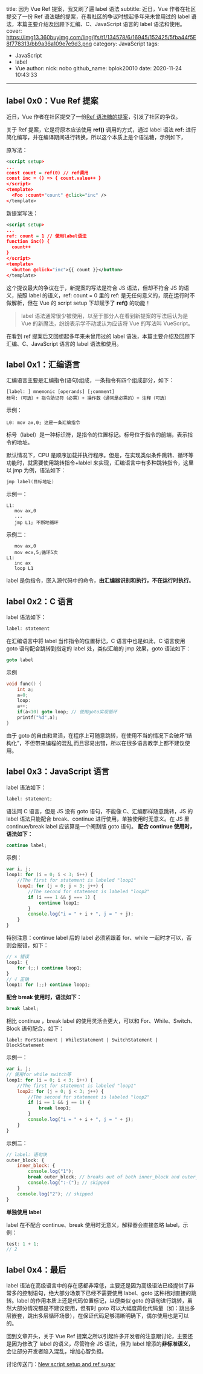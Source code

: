 title: 因为 Vue Ref 提案，我又刷了遍 label 语法
subtitle: 近日，Vue 作者在社区提交了一份 Ref 语法糖的提案，在看社区的争议时想起多年来未曾用过的 label 语法，本篇主要介绍及回顾下汇编、C、JavaScript 语言的 label 语法和使用。
cover: https://img13.360buyimg.com/ling/jfs/t1/134578/6/16945/152425/5fba44f5E8f778313/bb9a36a109e7e9d3.png
category: JavaScript
tags:

-   JavaScript
-   label
-   Vue
    author:
    nick: nobo
    github_name: bplok20010
    date: 2020-11-24 10:43:33

---

## label 0x0：Vue Ref 提案

近日，Vue 作者在社区提交了一份[Ref 语法糖的提案](https://github.com/vuejs/rfcs/blob/script-setup/active-rfcs/0000-script-setup.md)，引发了社区的争议。

关于 Ref 提案，它是将原本应该使用 **ref()** 调用的方式，通过 label 语法 **ref:** 进行简化编写，并在编译期间进行转换，所以这个本质上是个语法糖，示例如下，

原写法：

```xml
<script setup>
...
const count = ref(0) // ref调用
const inc = () => { count.value++ }
</script>
<template>
  <Foo :count="count" @click="inc" />
</template>
```

新提案写法：

```xml
<script setup>
...
ref: count = 1 // 使用label语法
function inc() {
  count++
}
</script>
<template>
  <button @click="inc">{{ count }}</button>
</template>
```

这个提议最大的争议在于，新提案的写法是符合 JS 语法，但却不符合 JS 的语义，按照 label 的语义，ref: count = 0 里的 ref: 是无任何意义的，既在运行时不做解析，但在 Vue 的 script setup 下却赋予了 **ref()** 的功能！

> label 语法通常很少被使用，以至于部分人在看到新提案的写法后认为是 Vue 的新魔法，纷纷表示学不动或认为应该将 Vue 的写法叫 VueScript。

在看到 ref 提案后又回想起多年来未曾用过的 label 语法，本篇主要介绍及回顾下汇编、C、JavaScript 语言的 label 语法和使用。

## label 0x1：汇编语言

汇编语言主要是汇编指令(语句)组成，一条指令有四个组成部分，如下：

```assembly
[label: ] mnemonic [operands] [;comment]
标号:（可选）+ 指令助记符（必需）+ 操作数（通常是必需的）+ 注释（可选）
```

示例：

```assembly
L0: mov ax,0; 这是一条汇编指令
```

标号（label）是一种标识符，是指令的位置标记。标号位于指令的前端，表示指令的地址。

默认情况下，CPU 是顺序加载并执行程序。但是，在实现类似条件跳转、循环等功能时，就需要使用跳转指令+lablel 来实现，汇编语言中有多种跳转指令，这里以 jmp 为例，语法如下：

```c++
jmp label(目标地址)
```

示例一：

```assembly
L1:
   mov ax,0
   ...
   jmp L1; 不断地循环
```

示例二：

```assembly
   mov ax,0
   mov ecx,5;循环5次
L1:
   inc ax
   loop L1
```

label 是伪指令，嵌入源代码中的命令，**由汇编器识别和执行，不在运行时执行**。

## label 0x2：C 语言

label 语法如下：

```c
label: statement
```

在汇编语言中将 label 当作指令的位置标记，C 语言中也是如此，C 语言使用 goto 语句配合跳转到指定的 label 处，类似汇编的 jmp 效果，goto 语法如下：

```c
goto label
```

示例

```c++
void func() {
    int a;
    a=0;
    loop:
    a++;
    if(a<10) goto loop; // 使用goto实现循环
    printf("%d",a);
}
```

由于 goto 的自由和灵活，在程序上可随意跳转，在使用不当的情况下会破坏“结构化”，不但带来编程的混乱,而且容易出错，所以在很多语言教学上都不建议使用。

## label 0x3：JavaScript 语言

label 语法如下：

```javascript
label: statement;
```

语法同 C 语言，但是 JS 没有 goto 语句，不能像 C、汇编那样随意跳转，JS 的 label 语法只能配合 break、continue 进行使用，单独使用时无意义。在 JS 里 continue/break label 应该算是一个阉割版 goto 语句。
**配合 continue 使用时，语法如下：**

```javascript
continue label;
```

示例：

```javascript
var i, j;
loop1: for (i = 0; i < 3; i++) {
	//The first for statement is labeled "loop1"
	loop2: for (j = 0; j < 3; j++) {
		//The second for statement is labeled "loop2"
		if (i === 1 && j === 1) {
			continue loop1;
		}
		console.log("i = " + i + ", j = " + j);
	}
}
```

特别注意：continue label 后的 label 必须紧跟着 for、while 一起时才可以，否则会报错，如下：

```javascript
// × 错误
loop1: {
	for (;;) continue loop1;
}
// √ 正确
loop1: for (;;) continue loop1;
```

**配合 break 使用时，语法如下：**

```javascript
break label;
```

相比 continue ，break label 的使用灵活会更大，可以和 For、While、Switch、Block 语句配合，如下：

```plain
label: ForStatement | WhileStatement | SwitchStatement | BlockStatement
```

示例一：

```javascript
var i, j;
// 使用for while switch等
loop1: for (i = 0; i < 3; i++) {
	//The first for statement is labeled "loop1"
	loop2: for (j = 0; j < 3; j++) {
		//The second for statement is labeled "loop2"
		if (i == 1 && j == 1) {
			break loop1;
		}
		console.log("i = " + i + ", j = " + j);
	}
}
```

示例二：

```javascript
// label: 语句块
outer_block: {
	inner_block: {
		console.log("1");
		break outer_block; // breaks out of both inner_block and outer_block
		console.log(":-("); // skipped
	}
	console.log("2"); // skipped
}
```

**单独使用 label**

label 在不配合 continue、break 使用时无意义，解释器会直接忽略 label，示例：

```javascript
test: 1 + 1;
// 2
```

## label 0x4：最后

label 语法在高级语言中的存在感都非常低，主要还是因为高级语法已经提供了非常多的控制语句，绝大部分场景下已经不需要使用 label、goto 这种相对直接的跳转。label 的作用本质上还是代码位置标记，以便类似 goto 的语句进行跳转，虽然大部分情况都是不建议使用，但有时 goto 可以大幅度简化代码量（如：跳出多层嵌套，跳出多层循环场景），在保证代码足够清晰明确下，偶尔使用也是可以的。

回到文章开头，关于 Vue Ref 提案之所以引起许多开发者的注意跟讨论，主要还是因为修改了 label 的语义，尽管符合 JS 语法，但为 label 增添的**非标准语义**，会让部分开发者陷入混乱，增加心智负担。

讨论传送门：[New script setup and ref sugar](https://github.com/vuejs/rfcs/pull/222)
